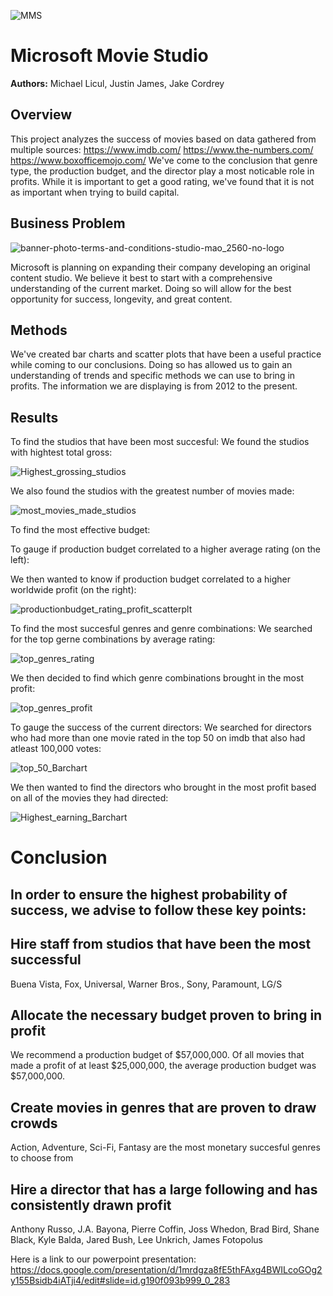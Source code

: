 ![MMS](https://user-images.githubusercontent.com/97541858/202767577-b3ad67ca-3f18-4094-bfe5-2a97f6590c65.jpg)

# Microsoft Movie Studio
**Authors:** Michael Licul, Justin James, Jake Cordrey

## Overview

This project analyzes the success of movies based on data gathered from multiple sources:
https://www.imdb.com/
https://www.the-numbers.com/
https://www.boxofficemojo.com/
We've come to the conclusion that genre type, the production budget, and the director play a most noticable role in profits. While it is important to get a good rating, we've found that it is not as important when trying to build capital.


## Business Problem
![banner-photo-terms-and-conditions-studio-mao_2560-no-logo](https://user-images.githubusercontent.com/97541858/202752301-2b658a8c-aa15-48f3-b93b-92ec46655f93.jpg)

Microsoft is planning on expanding their company developing an original content studio. We believe it best to start with a comprehensive understanding of the current market. Doing so will allow for the best opportunity for success, longevity, and great content.

## Methods
    
We've created bar charts and scatter plots that have been a useful practice while coming to our conclusions. Doing so has allowed us to gain an understanding of trends and specific methods we can use to bring in profits. The information we are displaying is from 2012 to the present.
        
## Results

To find the studios that have been most succesful:
We found the studios with hightest total gross:

![Highest_grossing_studios](images/top_studios_filt_gross.png)

We also found the studios with the greatest number of movies made:

![most_movies_made_studios](images/top_studios_filt_num_movs.png)

To find the most effective budget:  

To gauge if production budget correlated to a higher average rating (on the left): 

We then wanted to know if production budget correlated to a higher worldwide profit (on the right):

![productionbudget_rating_profit_scatterplt](images/bud_filt_avgrat_wwprofit_2.png)

To find the most succesful genres and genre combinations:
We searched for the top gerne combinations by average rating:

![top_genres_rating](images/top_gen_s_2012_b_avg_rat.png)

We then decided to find which genre combinations brought in the most profit:

![top_genres_profit](images/top_gen_s_2012_b_avg_wwgr.png)

To gauge the success of the current directors:
We searched for directors who had more than one movie rated in the top 50 on imdb that also had atleast 100,000 votes:

![top_50_Barchart](images/top_dirs_s_2012_100000_by_movs_in_top50.png)
    
We then wanted to find the directors who brought in the most profit based on all of the movies they had directed:

![Highest_earning_Barchart](images/top_dirs_profit_s_2012.png)


# Conclusion

## In order to ensure the highest probability of success, we advise to follow these key points:


## Hire staff from studios that have been the most successful
Buena Vista, Fox, Universal, Warner Bros., Sony, Paramount, LG/S

## Allocate the necessary budget proven to bring in profit
We recommend a production budget of $57,000,000. Of all movies that made a profit of at least $25,000,000, the average production budget was $57,000,000.

## Create movies in genres that are proven to draw crowds
Action, Adventure, Sci-Fi, Fantasy are the most monetary succesful genres to choose from

## Hire a director that has a large following and has consistently drawn profit
Anthony Russo, J.A. Bayona, Pierre Coffin, Joss Whedon, Brad Bird, Shane Black, Kyle Balda, Jared Bush, Lee Unkrich, James Fotopolus

Here is a link to our powerpoint presentation: https://docs.google.com/presentation/d/1mrdgza8fE5thFAxg4BWILcoGOg2y155Bsidb4iATji4/edit#slide=id.g190f093b999_0_283
